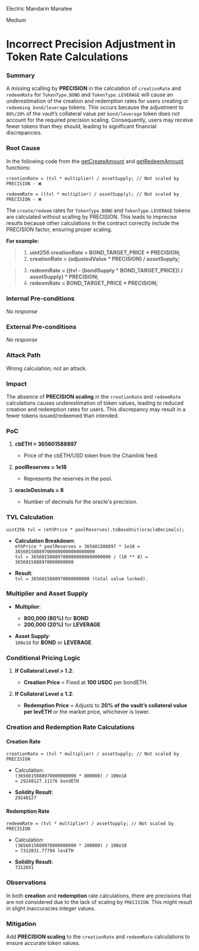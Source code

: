 Electric Mandarin Manatee

Medium

# Incorrect Precision Adjustment in Token Rate Calculations

### Summary


A missing scalling by **PRECISION** in the calculation of `creationRate` and `redeemRate` for `TokenType.BOND` and `TokenType.LEVERAGE` will cause an underestimation of the creation and redemption rates for users creating or `redeeming bond/leverage` tokens. This occurs because the adjustment to `80%/20%` of the vault’s collateral value per `bond/leverage` token does not account for the required precision scaling. Consequently, users may receive fewer tokens than they should, leading to significant financial discrepancies.

### Root Cause


In the following code from the [getCreateAmount](https://github.com/sherlock-audit/2024-12-plaza-finance/blob/main/plaza-evm/src/Pool.sol#L333) and [getRedeemAmount](https://github.com/sherlock-audit/2024-12-plaza-finance/blob/main/plaza-evm/src/Pool.sol#L512) functions:

```solidity
creationRate = (tvl * multiplier) / assetSupply; // Not scaled by PRECISION - ❌

redeemRate = ((tvl * multiplier) / assetSupply); // Not scaled by PRECISION - ❌
```

The `create/redeem` rates for `TokenType.BOND` and `TokenType.LEVERAGE` tokens are calculated without scalling by PRECISION. This leads to imprecise results because other calculations in the contract correctly include the PRECISION factor, ensuring proper scaling. 

**For example:**

> 1. **uint256 creationRate = BOND_TARGET_PRICE * PRECISION;**
> 2. **creationRate = (adjustedValue * PRECISION) / assetSupply;**

> 3. **redeemRate = ((tvl - (bondSupply * BOND_TARGET_PRICE)) / assetSupply) * PRECISION;**
> 4. **redeemRate = BOND_TARGET_PRICE * PRECISION;**



### Internal Pre-conditions

_No response_

### External Pre-conditions

_No response_

### Attack Path

Wrong calculation; not an attack.

### Impact

The absence of **PRECISION scaling** in the `creationRate` and `redeemRate` calculations causes underestimation of token values, leading to reduced creation and redemption rates for users. This discrepancy may result in a fewer tokens issued/redeemed than intended. 


### PoC



1. **cbETH = 365601588897**  
   - Price of the cbETH/USD token from the Chainlink feed.  

2. **poolReserves = 1e18**  
   - Represents the reserves in the pool.  

3. **oracleDecimals = 8**  
   - Number of decimals for the oracle's precision.  


### TVL Calculation  

```solidity
uint256 tvl = (ethPrice * poolReserves).toBaseUnit(oracleDecimals);
```

- **Calculation Breakdown**:  
  `ethPrice * poolReserves = 365601588897 * 1e18 = 365601588897000000000000000000`  
  `tvl = 365601588897000000000000000000 / (10 ** 8) = 3656015888970000000000`  

- **Result**:  
  `tvl = 3656015888970000000000 (total value locked).`


### Multiplier and Asset Supply  

- **Multiplier**:  
  - **800,000 (80%)** for **BOND**  
  - **200,000 (20%)** for **LEVERAGE**  

- **Asset Supply**:  
  `100e18` for **BOND** or **LEVERAGE**.  


### Conditional Pricing Logic  

1. **If Collateral Level > 1.2**:  
   - **Creation Price** = Fixed at **100 USDC** per bondETH.  

2. **If Collateral Level ≤ 1.2**:  
   - **Redemption Price** = Adjusts to **20% of the vault’s collateral value per levETH** or the market price, whichever is lower.  


### Creation and Redemption Rate Calculations  

#### Creation Rate  

```solidity
creationRate = (tvl * multiplier) / assetSupply; // Not scaled by PRECISION
```

- Calculation:  
  `(3656015888970000000000 * 800000) / 100e18`  
  `= 29248127.11176 bondETH`  

- **Solidity Result**:  
  `29248127`  


#### Redemption Rate  

```solidity
redeemRate = (tvl * multiplier) / assetSupply; // Not scaled by PRECISION
```

- Calculation:  
  `(3656015888970000000000 * 200000) / 100e18`  
  `= 7312031.77794 levETH`  

- **Solidity Result**:  
  `7312031`  


### Observations  

In both **creation** and **redemption** rate calculations, there are precisions that are not considered due to the lack of scaling by `PRECISION`. This might result in slight inaccuracies integer values.  

### Mitigation


Add **PRECISION scaling** to the `creationRate` and `redeemRate` calculations to ensure accurate token values.